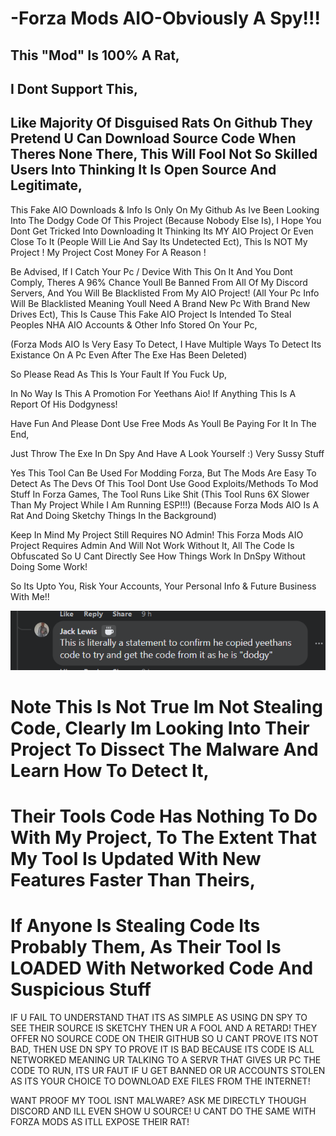 # -Forza Mods AIO-Obviously A Spy!!!

## This "Mod" Is 100% A Rat,

## I Dont Support This,

## Like Majority Of Disguised Rats On Github They Pretend U Can Download Source Code When Theres None There, This Will Fool Not So Skilled Users Into Thinking It Is Open Source And Legitimate,

This Fake AIO Downloads & Info Is Only On My Github As Ive Been Looking Into The Dodgy Code Of This Project (Because Nobody Else Is),
I Hope You Dont Get Tricked Into Downloading It Thinking Its MY AIO Project Or Even Close To It (People Will Lie And Say Its Undetected Ect),
This Is NOT My Project !
My Project Cost Money For A Reason !

Be Advised, 
If I Catch Your Pc / Device With This On It And You Dont Comply,
Theres A 96% Chance Youll Be Banned From All Of My Discord Servers,
And You Will Be Blacklisted From My AIO Project!
(All Your Pc Info Will Be Blacklisted Meaning Youll Need A Brand New Pc With Brand New Drives Ect),
This Is Cause This Fake AIO Project Is Intended To Steal Peoples NHA AIO Accounts & Other Info Stored On Your Pc,

(Forza Mods AIO Is Very Easy To Detect, 
I Have Multiple Ways To Detect Its Existance On A Pc Even After The Exe Has Been Deleted)

So Please Read As This Is Your Fault If You Fuck Up,

In No Way Is This A Promotion For Yeethans Aio! 
If Anything This Is A Report Of His Dodgyness!

Have Fun And Please Dont Use Free Mods As Youll Be Paying For It In The End,

Just Throw The Exe In Dn Spy And Have A Look Yourself :)
Very Sussy Stuff


Yes This Tool Can Be Used For Modding Forza,
But The Mods Are Easy To Detect As The Devs Of This Tool Dont Use Good Exploits/Methods To Mod Stuff In Forza Games,
The Tool Runs Like Shit (This Tool Runs 6X Slower Than My Project While I Am Running ESP!!!) 
(Because Forza Mods AIO Is A Rat And Doing Sketchy Things In the Background)

Keep In Mind My Project Still Requires NO Admin!
This Forza Mods AIO Project Requires Admin And Will Not Work Without It,
All The Code Is Obfuscated So U Cant Directly See How Things Work In DnSpy Without Doing Some Work!


So Its Upto You,
Risk Your Accounts,
Your Personal Info & Future Business With Me!!

![This Is Wrong](Wrong.PNG)
# Note This Is Not True Im Not Stealing Code, Clearly Im Looking Into Their Project To Dissect The Malware And Learn How To Detect It,
# Their Tools Code Has Nothing To Do With My Project, To The Extent That My Tool Is Updated With New Features Faster Than Theirs,
# If Anyone Is Stealing Code Its Probably Them, As Their Tool Is LOADED With Networked Code And Suspicious Stuff


IF U FAIL TO UNDERSTAND THAT ITS AS SIMPLE AS USING DN SPY TO SEE THEIR SOURCE IS SKETCHY THEN UR A FOOL AND A RETARD!
THEY OFFER NO SOURCE CODE ON THEIR GITHUB SO U CANT PROVE ITS NOT BAD,
THEN USE DN SPY TO PROVE IT IS BAD BECAUSE ITS CODE IS ALL NETWORKED MEANING UR TALKING TO A SERVR THAT GIVES UR PC THE CODE TO RUN,
ITS UR FAUT IF U GET BANNED OR UR ACCOUNTS STOLEN AS ITS YOUR CHOICE TO DOWNLOAD EXE FILES FROM THE INTERNET!

WANT PROOF MY TOOL ISNT MALWARE? ASK ME DIRECTLY THOUGH DISCORD AND ILL EVEN SHOW U SOURCE!
U CANT DO THE SAME WITH FORZA MODS AS ITLL EXPOSE THEIR RAT!

